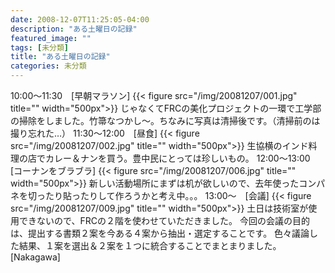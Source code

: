 ```yaml
---
date: 2008-12-07T11:25:05-04:00
description: "ある土曜日の記録"
featured_image: ""
tags: [未分類]
title: "ある土曜日の記録"
categories: 未分類
---
```


10:00～11:30　[早朝マラソン]
{{< figure src="/img/20081207/001.jpg" title="" width="500px">}}
じゃなくてFRCの美化プロジェクトの一環で工学部の掃除をしました。竹箒なつかし～。ちなみに写真は清掃後です。（清掃前のは撮り忘れた…）
11:30～12:00　[昼食]
{{< figure src="/img/20081207/002.jpg" title="" width="500px">}}
生協横のインド料理の店でカレー＆ナンを買う。豊中民にとっては珍しいもの。
12:00～13:00　[コーナンをブラブラ]
{{< figure src="/img/20081207/006.jpg" title="" width="500px">}}
新しい活動場所にまずは机が欲しいので、去年使ったコンパネを切ったり貼ったりして作ろうかと考え中。。。
13:00～　[会議]
{{< figure src="/img/20081207/009.jpg" title="" width="500px">}}
土日は技術室が使用できないので、FRCの２階を使わせていただきました。
今回の会議の目的は、提出する書類２案を今ある４案から抽出・選定することです。 色々議論した結果、１案を選出＆２案を１つに統合することでまとまりました。 [Nakagawa]
